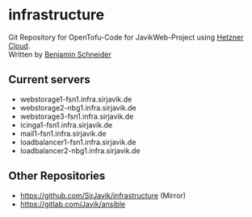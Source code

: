 # infrastructure
Git Repository for OpenTofu-Code for JavikWeb-Project using [Hetzner Cloud](https://www.hetzner.com/cloud/).\
Written by [Benjamin Schneider](gitlab@sirjavik.de)

## Current servers
* webstorage1-fsn1.infra.sirjavik.de
* webstorage2-nbg1.infra.sirjavik.de
* webstorage3-fsn1.infra.sirjavik.de
* icinga1-fsn1.infra.sirjavik.de
* mail1-fsn1.infra.sirjavik.de
* loadbalancer1-fsn1.infra.sirjavik.de
* loadbalancer2-nbg1.infra.sirjavik.de

## Other Repositories
* https://github.com/SirJavik/infrastructure (Mirror)
* https://gitlab.com/Javik/ansible
